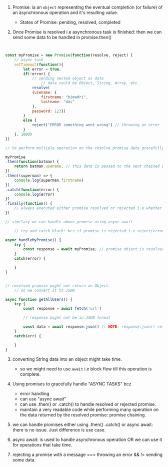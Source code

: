 1. Promise: ia an `object` representing the eventual completion (or failure) of an asynchronous operation and it's resulting value.
    - States of Promise: pending, resolved, completed

2. Once Promise is resolved i.e asynchronous task is finished: then we can send some data to be handled in promise.then()

``` javascript


const myPromise = new Promise(function(resolve, reject) {
    // async task
    setTimeout(function(){
        let error = true;
        if(!error) {
            // sending nested object as data
                // data could be Object, String, Array, etc..
            resolve(
            {usename: {
                firstname: "himadri",
                lastname: "das"
            }, 
            password: 123})
        }
        else {
            reject("ERROR something went wrong") // throwing an error
        }
    }, 1000)
})

// to perform multiple operation on the resolve promise data gracefully: we can use promise chaining

myPromise
.then(function(batman) {
    return batman.usename; // this data is passed to the next chained promise
})
.then((superman) => {
    console.log(superman.firstname)
})
.catch(function(error) {
    console.log(error)
})
.finally(function() {
    // always executed either promise resolved or rejected i.e whether .then() or .catch() executed.
})

// similary we can handle above promise using async await

    // try and catch block: bcz if promise is rejected i.e reject(error is passed): then we need to handle it so that program flow doesn't stop.

async handleMyPromise() {
    try {
        const response = await myPromise; // promise object is resolved or rejected. and response contain resolved data
    }
    catch(error) {

    }
}


// resolved promise might not return an Object.
    // so we convert it to JSON

async function getAllUsers() {
    try {
        const response = await fetch('url')

        // response might not be in JSON format

        const data = await response.json() // NOTE: response.json() returns a promise
    }
    catch(err) {

    }
}


```

3. converting String data into an object might take time.
    - so we might need to use `await` i.e block flow till this operation is complete. 


4. Using promises to gracefully handle "ASYNC TASKS" bcz
    - error handling
    - can use "async await" 
    - can use .then() or .catch() to handle resolved or rejected promise.
    - maintain a very readable code while performing many operation on the data returned by the resolved promise: promise chaining.

5. we can handle promises either using .then() .catch() or async await: there is no issue. Just difference is use case.

6. async await: is used to handle asynchronous operation OR we can use it for operations that take time.

7. rejecting a promise with a message === throwing an error && != sending some data.